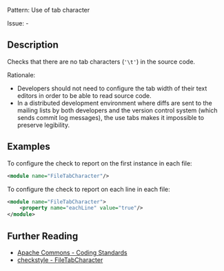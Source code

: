 Pattern: Use of tab character

Issue: -

## Description

Checks that there are no tab characters (`'\t'`) in the source code. 

Rationale: 

  - Developers should not need to configure the tab width of their text editors in order to be able to read source code. 
  - In a distributed development environment where diffs are sent to the mailing lists by both developers and the version control system (which sends commit log messages), the use tabs makes it impossible to preserve legibility.

## Examples

To configure the check to report on the first instance in each file: 


```xml
<module name="FileTabCharacter"/>
```
        

To configure the check to report on each line in each file: 


```xml
<module name="FileTabCharacter">
    <property name="eachLine" value="true"/>
</module>
```

## Further Reading

* [Apache Commons - Coding Standards](https://commons.apache.org/proper/commons-net/code-standards.html)
* [checkstyle - FileTabCharacter](https://checkstyle.sourceforge.io/checks/whitespace/filetabcharacter.html#FileTabCharacter)

